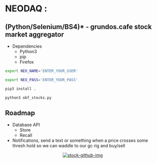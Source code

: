 # NEODAQ :

## (Python/Selenium/BS4)* - grundos.cafe stock market aggregator
- Dependencies
  - Python3
  - pip
  - Firefox
```bash
export NEO_NAME='ENTER_YOUR_USER'
```
```bash
export NEO_PASS='ENTER_YOUR_PASS'
```
```bash
pip3 install .
```
```bash
python3 obf_stocks.py
```

## Roadmap
- Database API
  - Store
  - Recall
- Notifications, send a text or something when a price crosses some thresh hold so we can waddle to our gc rig and buy/sell

<p align="center">  
  <a href="https://ibb.co/wSTMnC3"><img src="https://i.ibb.co/McbMzpW/stock-github-img.png" alt="stock-github-img" border="0"></a>
</p>
